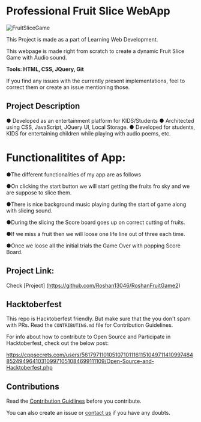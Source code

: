 # Professional Fruit Slice WebApp

![FruitSliceGame](https://user-images.githubusercontent.com/55108788/97798597-7d966580-1c4d-11eb-8dcc-70112f7b9688.png)

This Project is made as a part of Learning  Web Development. 

This webpage is made right from scratch to create a dynamic Fruit Slice Game with Audio sound.

<b>Tools: HTML, CSS, JQuery, Git</b>

If you find any issues with the currently present implementations, feel to correct them or create an issue mentioning those.

## Project Description
● Developed as an entertainment platform for KIDS/Students
● Architected using CSS, JavaScript, JQuery UI, Local Storage.
● Developed for students, KIDS for entertaining children while
playing with audio poems, etc.


# Functionalitites of App:

●The different functionalities of my app are as follows

●On clicking the start button we will start getting the fruits fro sky and we are suppose to slice them.

●There is nice background music playing during the start of game along with slicing sound.

●During the slicing the Score board goes up on correct cutting of fruits.

●If we miss a fruit then we will loose one life line out of three each time.

●Once we loose all the initial trials the Game Over with popping Score Board.

## Project Link: 

Check [Project] (https://github.com/Roshan13046/RoshanFruitGame2)

## Hacktoberfest

This repo is Hacktoberfest friendly. But make sure that the you don't spam with PRs. Read the `CONTRIBUTING.md` file for Contribution Guidelines.

For info about how to contribute to Open Source and Participate in Hacktoberfest, check out the below post:

https://cppsecrets.com/users/5617971101051071011161151049711410997484852494964103109971051084699111109/Open-Source-and-Hacktoberfest.php

## Contributions

Read the [Contribution Guidlines](https://github.com/Roshan13046/RoshanFruitGame2/blob/master/Contribution.md) before you contribute.

You can also create an issue or [contact us](https://github.com/Roshan13046) if you have any doubts.

